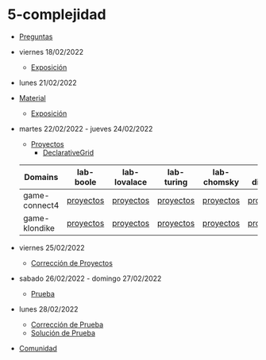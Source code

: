 # 5-complejidad

- [Preguntas](https://escuela.it/masters/master-programacion-diseno-software/estudiantes/complejidad)
- viernes 18/02/2022
  - [Exposición](https://escuela.it/masters/master-programacion-diseno-software/estudiantes/complejidad)
- lunes 21/02/2022
- [Material](https://github.com/USantaTecla-0-general/3-publicaciones/tree/master/USantaTecla/1-fundamentos/3-complejidad)
  - [Exposición](https://escuela.it/masters/master-programacion-diseno-software/estudiantes/complejidad)
- martes 22/02/2022 - jueves 24/02/2022
  - [Proyectos](https://docs.google.com/spreadsheets/d/1Tr-_2NYnomvi76xykSHRzLbUVtxrRCkJ9jcrR633Tc8/edit#gid=0)
    - [DeclarativeGrid](https://forms.gle/nM6NemfzA5onwEbo9)

  |Domains|lab-boole|lab-lovalace|lab-turing|lab-chomsky|lab-dijkstra|  cafeteria |
  |-------|---------|------------|----------|-----------|--------------|--------------|
  |game-connect4|[proyectos](https://github.com/USantaTecla-ed-mpds/lab-boole/tree/master/tech-plantuml/game-connect4/semanaActual) |[proyectos](https://github.com/USantaTecla-ed-mpds/lab-lovalace/tree/master/tech-plantuml/game-connect4)        |[proyectos](https://github.com/USantaTecla-ed-mpds/lab-turing/tree/master/tech-plantuml/game-connect4) |[proyectos](https://github.com/USantaTecla-ed-mpds/lab-chomsky/tree/master/tech-plantuml/game-connect4)  |[proyectos](https://github.com/USantaTecla-ed-mpds/lab-dijkstra/tree/master/tech-plantuml/game-connect4/semanaActual) | [crítica](https://github.com/USantaTecla-ed-mpds/cafeteria/tree/master/tech-plantuml/game-connect4/criticaSemanaActual)|
  |game-klondike|[proyectos](https://github.com/USantaTecla-ed-mpds/lab-boole/tree/master/tech-plantuml/game-klondike/semanaActual) |[proyectos](https://github.com/USantaTecla-ed-mpds/lab-lovalace/tree/master/tech-plantuml/game-klondike)   |[proyectos](https://github.com/USantaTecla-ed-mpds/lab-turing/tree/master/tech-plantuml/game-klondike/semanaActual)  |[proyectos](https://github.com/USantaTecla-ed-mpds/lab-chomsky/tree/master/tech-plantuml/game-klondike)   |[proyectos](https://github.com/USantaTecla-ed-mpds/lab-dijkstra/tree/master/tech-plantuml/game-klondike/semanaActual) | [crítica](https://github.com/USantaTecla-ed-mpds/cafeteria/tree/master/tech-plantuml/game-klondike/criticaSemanaActual)|
- viernes 25/02/2022
  - [Corrección de Proyectos](https://escuela.it/masters/master-programacion-diseno-software/estudiantes/complejidad)
- sabado 26/02/2022 - domingo 27/02/2022
  - [Prueba](https://forms.gle/vG7TZwZVmfjJRSPP9)
- lunes 28/02/2022
  - [Corrección de Prueba](https://escuela.it/masters/master-programacion-diseno-software/estudiantes/complejidad)
  - [Solución de Prueba](https://docs.google.com/spreadsheets/d/1m1nvaSuak4Rw1HE45ul86p3yrTbdtTqX9D4ojN9xfYs/edit?usp=sharing)
- [Comunidad](https://app.slack.com/client/T02S3KYD464/C02TCP63Y1G)

